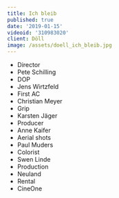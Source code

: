 ```yaml
---
title: Ich bleib
published: true
date: '2019-01-15'
videoid: '310983020'
client: Döll
image: /assets/doell_ich_bleib.jpg
---
```

* Director 
* Pete Schilling 
* DOP
* Jens Wirtzfeld
* First AC 
* Christian Meyer
* Grip 
* Karsten Jäger
* Producer
* Anne Kaifer
* Aerial shots
* Paul Muders
* Colorist
* Swen Linde
* Production
* Neuland
* Rental
* CineOne
